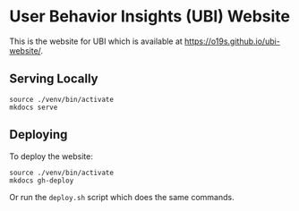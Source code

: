 # User Behavior Insights (UBI) Website

This is the website for UBI which is available at https://o19s.github.io/ubi-website/.

## Serving Locally

```
source ./venv/bin/activate
mkdocs serve
```

## Deploying

To deploy the website:

```
source ./venv/bin/activate
mkdocs gh-deploy
```

Or run the `deploy.sh` script which does the same commands.

